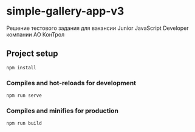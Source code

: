 # simple-gallery-app-v3
Решение тестового задания для вакансии Junior JavaScript Developer компании АО КонТрол

## Project setup
```
npm install
```

### Compiles and hot-reloads for development
```
npm run serve
```

### Compiles and minifies for production
```
npm run build
```
